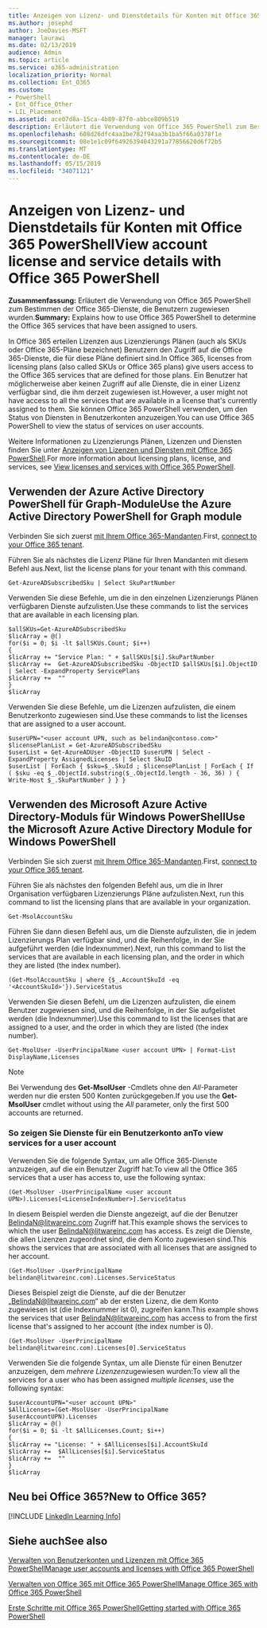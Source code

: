 ```yaml
---
title: Anzeigen von Lizenz- und Dienstdetails für Konten mit Office 365 PowerShell
ms.author: josephd
author: JoeDavies-MSFT
manager: laurawi
ms.date: 02/13/2019
audience: Admin
ms.topic: article
ms.service: o365-administration
localization_priority: Normal
ms.collection: Ent_O365
ms.custom:
- PowerShell
- Ent_Office_Other
- LIL_Placement
ms.assetid: ace07d8a-15ca-4b89-87f0-abbce809b519
description: Erläutert die Verwendung von Office 365 PowerShell zum Bestimmen der Office 365-Dienste, die Benutzern zugewiesen wurden.
ms.openlocfilehash: 608d26dfc4aa1be782f94aa3b1ba5f66a0378f1e
ms.sourcegitcommit: 08e1e1c09f64926394043291a77856620d6f72b5
ms.translationtype: MT
ms.contentlocale: de-DE
ms.lasthandoff: 05/15/2019
ms.locfileid: "34071121"
---
```

# <a name="view-account-license-and-service-details-with-office-365-powershell"></a><span data-ttu-id="04211-103">Anzeigen von Lizenz- und Dienstdetails für Konten mit Office 365 PowerShell</span><span class="sxs-lookup"><span data-stu-id="04211-103">View account license and service details with Office 365 PowerShell</span></span>

<span data-ttu-id="04211-104">**Zusammenfassung:** Erläutert die Verwendung von Office 365 PowerShell zum Bestimmen der Office 365-Dienste, die Benutzern zugewiesen wurden.</span><span class="sxs-lookup"><span data-stu-id="04211-104">**Summary:** Explains how to use Office 365 PowerShell to determine the Office 365 services that have been assigned to users.</span></span>
  
<span data-ttu-id="04211-105">In Office 365 erteilen Lizenzen aus Lizenzierungs Plänen (auch als SKUs oder Office 365-Pläne bezeichnet) Benutzern den Zugriff auf die Office 365-Dienste, die für diese Pläne definiert sind.</span><span class="sxs-lookup"><span data-stu-id="04211-105">In Office 365, licenses from licensing plans (also called SKUs or Office 365 plans) give users access to the Office 365 services that are defined for those plans.</span></span> <span data-ttu-id="04211-106">Ein Benutzer hat möglicherweise aber keinen Zugriff auf alle Dienste, die in einer Lizenz verfügbar sind, die ihm derzeit zugewiesen ist.</span><span class="sxs-lookup"><span data-stu-id="04211-106">However, a user might not have access to all the services that are available in a license that's currently assigned to them.</span></span> <span data-ttu-id="04211-107">Sie können Office 365 PowerShell verwenden, um den Status von Diensten in Benutzerkonten anzuzeigen.</span><span class="sxs-lookup"><span data-stu-id="04211-107">You can use Office 365 PowerShell to view the status of services on user accounts.</span></span> 

<span data-ttu-id="04211-108">Weitere Informationen zu Lizenzierungs Plänen, Lizenzen und Diensten finden Sie unter [Anzeigen von Lizenzen und Diensten mit Office 365 PowerShell](view-licenses-and-services-with-office-365-powershell.md).</span><span class="sxs-lookup"><span data-stu-id="04211-108">For more information about licensing plans, license, and services, see [View licenses and services with Office 365 PowerShell](view-licenses-and-services-with-office-365-powershell.md).</span></span>

## <a name="use-the-azure-active-directory-powershell-for-graph-module"></a><span data-ttu-id="04211-109">Verwenden der Azure Active Directory PowerShell für Graph-Module</span><span class="sxs-lookup"><span data-stu-id="04211-109">Use the Azure Active Directory PowerShell for Graph module</span></span>

<span data-ttu-id="04211-110">Verbinden Sie sich zuerst [mit Ihrem Office 365-Mandanten](connect-to-office-365-powershell.md#connect-with-the-azure-active-directory-powershell-for-graph-module).</span><span class="sxs-lookup"><span data-stu-id="04211-110">First, [connect to your Office 365 tenant](connect-to-office-365-powershell.md#connect-with-the-azure-active-directory-powershell-for-graph-module).</span></span>
  
<span data-ttu-id="04211-111">Führen Sie als nächstes die Lizenz Pläne für Ihren Mandanten mit diesem Befehl aus.</span><span class="sxs-lookup"><span data-stu-id="04211-111">Next, list the license plans for your tenant with this command.</span></span>

```
Get-AzureADSubscribedSku | Select SkuPartNumber
```

<span data-ttu-id="04211-112">Verwenden Sie diese Befehle, um die in den einzelnen Lizenzierungs Plänen verfügbaren Dienste aufzulisten.</span><span class="sxs-lookup"><span data-stu-id="04211-112">Use these commands to list the services that are available in each licensing plan.</span></span>

```
$allSKUs=Get-AzureADSubscribedSku
$licArray = @()
for($i = 0; $i -lt $allSKUs.Count; $i++)
{
$licArray += "Service Plan: " + $allSKUs[$i].SkuPartNumber
$licArray +=  Get-AzureADSubscribedSku -ObjectID $allSKUs[$i].ObjectID | Select -ExpandProperty ServicePlans
$licArray +=  ""
}
$licArray
````

<span data-ttu-id="04211-113">Verwenden Sie diese Befehle, um die Lizenzen aufzulisten, die einem Benutzerkonto zugewiesen sind.</span><span class="sxs-lookup"><span data-stu-id="04211-113">Use these commands to list the licenses that are assigned to a user account.</span></span>

````
$userUPN="<user account UPN, such as belindan@contoso.com>"
$licensePlanList = Get-AzureADSubscribedSku
$userList = Get-AzureADUser -ObjectID $userUPN | Select -ExpandProperty AssignedLicenses | Select SkuID 
$userList | ForEach { $sku=$_.SkuId ; $licensePlanList | ForEach { If ( $sku -eq $_.ObjectId.substring($_.ObjectId.length - 36, 36) ) { Write-Host $_.SkuPartNumber } } }
````

## <a name="use-the-microsoft-azure-active-directory-module-for-windows-powershell"></a><span data-ttu-id="04211-114">Verwenden des Microsoft Azure Active Directory-Moduls für Windows PowerShell</span><span class="sxs-lookup"><span data-stu-id="04211-114">Use the Microsoft Azure Active Directory Module for Windows PowerShell</span></span>

<span data-ttu-id="04211-115">Verbinden Sie sich zuerst [mit Ihrem Office 365-Mandanten](connect-to-office-365-powershell.md#connect-with-the-microsoft-azure-active-directory-module-for-windows-powershell).</span><span class="sxs-lookup"><span data-stu-id="04211-115">First, [connect to your Office 365 tenant](connect-to-office-365-powershell.md#connect-with-the-microsoft-azure-active-directory-module-for-windows-powershell).</span></span>

<span data-ttu-id="04211-116">Führen Sie als nächstes den folgenden Befehl aus, um die in Ihrer Organisation verfügbaren Lizenzierungs Pläne aufzulisten.</span><span class="sxs-lookup"><span data-stu-id="04211-116">Next, run this command to list the licensing plans that are available in your organization.</span></span> 

```
Get-MsolAccountSku
```

<span data-ttu-id="04211-117">Führen Sie dann diesen Befehl aus, um die Dienste aufzulisten, die in jedem Lizenzierungs Plan verfügbar sind, und die Reihenfolge, in der Sie aufgeführt werden (die Indexnummer).</span><span class="sxs-lookup"><span data-stu-id="04211-117">Next, run this command to list the services that are available in each licensing plan, and the order in which they are listed (the index number).</span></span>

````
(Get-MsolAccountSku | where {$_.AccountSkuId -eq '<AccountSkuId>'}).ServiceStatus
````
  
<span data-ttu-id="04211-118">Verwenden Sie diesen Befehl, um die Lizenzen aufzulisten, die einem Benutzer zugewiesen sind, und die Reihenfolge, in der Sie aufgelistet werden (die Indexnummer).</span><span class="sxs-lookup"><span data-stu-id="04211-118">Use this command to list the licenses that are assigned to a user, and the order in which they are listed (the index number).</span></span>

````
Get-MsolUser -UserPrincipalName <user account UPN> | Format-List DisplayName,Licenses
````

>[!Note]
><span data-ttu-id="04211-119">Bei Verwendung des **Get-MsolUser** -Cmdlets ohne den _All_-Parameter werden nur die ersten 500 Konten zurückgegeben.</span><span class="sxs-lookup"><span data-stu-id="04211-119">If you use the **Get-MsolUser** cmdlet without using the _All_ parameter, only the first 500 accounts are returned.</span></span>
>
   

### <a name="to-view-services-for-a-user-account"></a><span data-ttu-id="04211-120">So zeigen Sie Dienste für ein Benutzerkonto an</span><span class="sxs-lookup"><span data-stu-id="04211-120">To view services for a user account</span></span>

<span data-ttu-id="04211-121">Verwenden Sie die folgende Syntax, um alle Office 365-Dienste anzuzeigen, auf die ein Benutzer Zugriff hat:</span><span class="sxs-lookup"><span data-stu-id="04211-121">To view all the Office 365 services that a user has access to, use the following syntax:</span></span>
  
```
(Get-MsolUser -UserPrincipalName <user account UPN>).Licenses[<LicenseIndexNumber>].ServiceStatus
```

<span data-ttu-id="04211-122">In diesem Beispiel werden die Dienste angezeigt, auf die der Benutzer BelindaN@litwareinc.com Zugriff hat.</span><span class="sxs-lookup"><span data-stu-id="04211-122">This example shows the services to which the user BelindaN@litwareinc.com has access.</span></span> <span data-ttu-id="04211-123">Es zeigt die Dienste, die allen Lizenzen zugeordnet sind, die dem Konto zugewiesen sind.</span><span class="sxs-lookup"><span data-stu-id="04211-123">This shows the services that are associated with all licenses that are assigned to her account.</span></span>
  
```
(Get-MsolUser -UserPrincipalName belindan@litwareinc.com).Licenses.ServiceStatus
```

<span data-ttu-id="04211-124">Dieses Beispiel zeigt die Dienste, auf die der Benutzer „BelindaN@litwareinc.com“ ab der ersten Lizenz, die dem Konto zugewiesen ist (die Indexnummer ist 0), zugreifen kann.</span><span class="sxs-lookup"><span data-stu-id="04211-124">This example shows the services that user BelindaN@litwareinc.com has access to from the first license that's assigned to her account (the index number is 0).</span></span>
  
```
(Get-MsolUser -UserPrincipalName belindan@litwareinc.com).Licenses[0].ServiceStatus
```

<span data-ttu-id="04211-125">Verwenden Sie die folgende Syntax, um alle Dienste für einen Benutzer anzuzeigen, dem *mehrere Lizenzen*zugewiesen wurden:</span><span class="sxs-lookup"><span data-stu-id="04211-125">To view all the services for a user who has been assigned *multiple licenses*, use the following syntax:</span></span>

```
$userAccountUPN="<user account UPN>"
$AllLicenses=(Get-MsolUser -UserPrincipalName $userAccountUPN).Licenses
$licArray = @()
for($i = 0; $i -lt $AllLicenses.Count; $i++)
{
$licArray += "License: " + $AllLicenses[$i].AccountSkuId
$licArray +=  $AllLicenses[$i].ServiceStatus
$licArray +=  ""
}
$licArray
```

  
## <a name="new-to-office-365"></a><span data-ttu-id="04211-126">Neu bei Office 365?</span><span class="sxs-lookup"><span data-stu-id="04211-126">New to Office 365?</span></span>

[!INCLUDE [LinkedIn Learning Info](../common/office/linkedin-learning-info.md)]

## <a name="see-also"></a><span data-ttu-id="04211-127">Siehe auch</span><span class="sxs-lookup"><span data-stu-id="04211-127">See also</span></span>

[<span data-ttu-id="04211-128">Verwalten von Benutzerkonten und Lizenzen mit Office 365 PowerShell</span><span class="sxs-lookup"><span data-stu-id="04211-128">Manage user accounts and licenses with Office 365 PowerShell</span></span>](manage-user-accounts-and-licenses-with-office-365-powershell.md)
  
[<span data-ttu-id="04211-129">Verwalten von Office 365 mit Office 365 PowerShell</span><span class="sxs-lookup"><span data-stu-id="04211-129">Manage Office 365 with Office 365 PowerShell</span></span>](manage-office-365-with-office-365-powershell.md)
  
[<span data-ttu-id="04211-130">Erste Schritte mit Office 365 PowerShell</span><span class="sxs-lookup"><span data-stu-id="04211-130">Getting started with Office 365 PowerShell</span></span>](getting-started-with-office-365-powershell.md)
